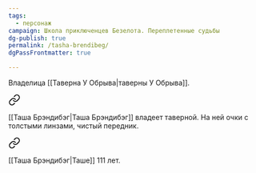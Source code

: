 ```yaml
---
tags:
  - персонаж
campaign: Школа приключенцев Безелота. Переплетенные судьбы
dg-publish: true
permalink: /tasha-brendibeg/
dgPassFrontmatter: true

---
```


Владелица [[Таверна У Обрыва\|таверны У Обрыва]].


<div class="transclusion internal-embed is-loaded"><a class="markdown-embed-link" href="/22-yanvarya-2023/#f0abf5" aria-label="Open link"><svg xmlns="http://www.w3.org/2000/svg" width="24" height="24" viewBox="0 0 24 24" fill="none" stroke="currentColor" stroke-width="2" stroke-linecap="round" stroke-linejoin="round" class="svg-icon lucide-link"><path d="M10 13a5 5 0 0 0 7.54.54l3-3a5 5 0 0 0-7.07-7.07l-1.72 1.71"></path><path d="M14 11a5 5 0 0 0-7.54-.54l-3 3a5 5 0 0 0 7.07 7.07l1.71-1.71"></path></svg></a><div class="markdown-embed">



[[Таша Брэндибэг\|Таша Брэндибэг]] владеет таверной. На ней очки с толстыми линзами, чистый передник. 

</div></div>



<div class="transclusion internal-embed is-loaded"><a class="markdown-embed-link" href="/29-yanvarya-2023/#f9ae6f" aria-label="Open link"><svg xmlns="http://www.w3.org/2000/svg" width="24" height="24" viewBox="0 0 24 24" fill="none" stroke="currentColor" stroke-width="2" stroke-linecap="round" stroke-linejoin="round" class="svg-icon lucide-link"><path d="M10 13a5 5 0 0 0 7.54.54l3-3a5 5 0 0 0-7.07-7.07l-1.72 1.71"></path><path d="M14 11a5 5 0 0 0-7.54-.54l-3 3a5 5 0 0 0 7.07 7.07l1.71-1.71"></path></svg></a><div class="markdown-embed">



[[Таша Брэндибэг\|Таше]] 111 лет. 

</div></div>
